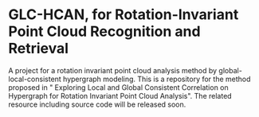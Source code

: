 # GLC-HCAN, for Rotation-Invariant Point Cloud Recognition and Retrieval
A project for a rotation invariant point cloud analysis method by global-local-consistent hypergraph modeling. This is a repository for the method proposed in " Exploring Local and Global Consistent Correlation on Hypergraph for Rotation Invariant Point Cloud Analysis". The related resource including source code will be released soon.
